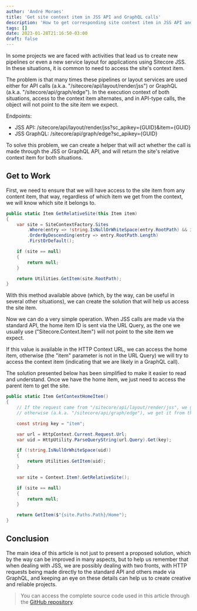 ```yaml
---
author: 'André Moraes'
title: 'Get site context item in JSS API and GraphQL calls'
description: 'How to get corresponding site context item in JSS API and GraphQL calls.'
tags: []
date: 2023-01-28T21:16:50-03:00
draft: false
---
```


In some projects we are faced with activities that lead us to create new pipelines or even a new service layout for applications using Sitecore JSS. In these situations, it is common to need to access the site's context item.

The problem is that many times these pipelines or layout services are used either for API calls (a.k.a. "/sitecore/api/layout/render/jss") or GraphQL (a.k.a. "/sitecore/api/graph/edge"). In the execution context of both situations, access to the context item alternates, and in API-type calls, the object will not point to the site item we expect.

Endpoints:

- JSS API: /sitecore/api/layout/render/jss?sc_apikey={GUID}&item={GUID}
- JSS GraphQL: /sitecore/api/graph/edge?sc_apikey={GUID}

To solve this problem, we can create a helper that will act whether the call is made through the JSS or GraphQL API, and will return the site's relative context item for both situations.

## Get to Work

First, we need to ensure that we will have access to the site item from any content item, that way, regardless of which item we get from the context, we will know which site it belongs to.

```C#
public static Item GetRelativeSite(this Item item)
{
    var site = SiteContextFactory.Sites
        .Where(entry => !string.IsNullOrWhiteSpace(entry.RootPath) && item.Paths.Path.StartsWith(entry.RootPath, StringComparison.OrdinalIgnoreCase))
        .OrderByDescending(entry => entry.RootPath.Length)
        .FirstOrDefault();

    if (site == null)
    {
        return null;
    }

    return Utilities.GetItem(site.RootPath);
}
```

With this method available above (which, by the way, can be useful in several other situations), we can create the solution that will help us access the site item.

Now we can do a very simple operation. When JSS calls are made via the standard API, the home item ID is sent via the URL Query, as the one we usually use ("Sitecore.Context.Item") will not point to the site item we expect.

If this value is available in the HTTP Context URL, we can access the home item, otherwise (the "item" parameter is not in the URL Query) we will try to access the context item (indicating that we are likely in a GraphQL call).

The solution presented below has been simplified to make it easier to read and understand. Once we have the home item, we just need to access the parent item to get the site.

```C#
public static Item GetContextHomeItem()
{
    // If the request came from "/sitecore/api/layout/render/jss", we get it from the HTTP context URL query,
    // otherwise (a.k.a. "/sitecore/api/graph/edge"), we get it from the Sitecore Context Item.

    const string key = "item";

    var url = HttpContext.Current.Request.Url;
    var uid = HttpUtility.ParseQueryString(url.Query).Get(key);

    if (!string.IsNullOrWhiteSpace(uid))
    {
        return Utilities.GetItem(uid);
    }

    var site = Context.Item?.GetRelativeSite();

    if (site == null)
    {
        return null;
    }

    return GetItem($"{site.Paths.Path}/Home");
}
```

## Conclusion

The main idea of this article is not just to present a proposed solution, which by the way can be improved in many aspects, but to help us remember that when dealing with JSS, we are possibly dealing with two fronts, with HTTP requests being made directly to the standard API and others made via GraphQL, and keeping an eye on these details can help us to create creative and reliable projects.

> You can access the complete source code used in this article through the [GitHub repository](https://github.com/andrelom/endless/blob/b6b50690a7f4cc8c0d991a3a3f5ab904aae97c4a/src/Foundation/Endless.Foundation.Core/Utilities.cs#L31).
